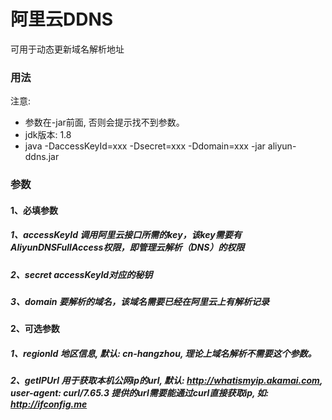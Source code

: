 # 阿里云DDNS
可用于动态更新域名解析地址

### 用法
注意: 
- 参数在-jar前面, 否则会提示找不到参数。
- jdk版本: 1.8
- java -DaccessKeyId=xxx -Dsecret=xxx -Ddomain=xxx -jar aliyun-ddns.jar 

### 参数
#### 1、必填参数
##### 1、accessKeyId 调用阿里云接口所需的key，该key需要有AliyunDNSFullAccess权限，即管理云解析（DNS）的权限
##### 2、secret accessKeyId对应的秘钥
##### 3、domain 要解析的域名，该域名需要已经在阿里云上有解析记录

#### 2、可选参数
##### 1、regionId 地区信息, 默认: cn-hangzhou, 理论上域名解析不需要这个参数。
##### 2、getIPUrl 用于获取本机公网ip的url, 默认: http://whatismyip.akamai.com, user-agent: curl/7.65.3 提供的url需要能通过curl直接获取ip, 如: http://ifconfig.me
